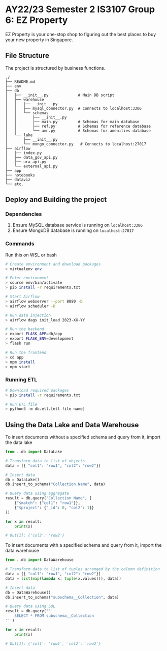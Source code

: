 # AY22/23 Semester 2 IS3107 Group 6: EZ Property

EZ Property is your one-stop shop to figuring out the best places to buy your new property in Singapore.

## File Structure

The project is structured by business functions.

```
./
├── README.md
├── env
├── db
│   ├── __init__.py             # Main DB script
│   ├── warehouse
│   │   ├── __init__.py
│   │   ├── mysql_connector.py  # Connects to localhost:3306
│   │   └── schemas
│   │       ├── __init__.py
│   │       ├── main.py         # Schemas for main database
│   │       ├── ref.py          # Schemas for reference database
│   │       └── amn.py          # Schemas for amenities database
│   └── lake
│       ├── __init__.py
│       └── mongo_connector.py   # Connects to localhost:27017
├── airflow
│   ├── index.py
│   ├── data_gov_api.py
│   ├── ura_api.py
│   └── external_api.py
├── app
├── notebooks
├── dataviz
└── etc.
```

## Deploy and Building the project

### Dependencies

1. Ensure MySQL database service is running on `localhost:3306`
2. Ensure MongoDB database is running on `localhost:27017`

### Commands

Run this on WSL or bash

```bash
# Create environment and download packages
> virtualenv env

# Enter environment
> source env/bin/activate
> pip install -r requirements.txt

# Start Airflow
> airflow webserver --port 8080 -D
> airflow scheduler -D

# Run data injection
> airflow dags init_load 2023-XX-YY

# Run the backend
> export FLASK_APP=db/app
> export FLASK_ENV=development
> flask run

# Run the frontend
> cd app
> npm install
> npm start
```

### Running ETL

```bash
# Download required packages
> pip install -r requirements.txt

# Run ETL file
> python3 -m db.etl.[etl file name]

```

## Using the Data Lake and Data Warehouse

To insert documents without a specified schema and query from it, import the data lake

```python
from ..db import DataLake

# Transform data to list of objects
data = [{ "col1": "row1", "col2": "row2"}]

# Insert data
db = DataLake()
db.insert_to_schema("Collection Name", data)

# Query data using aggregate
result = db.query("Collection Name", [
    {"$match": {"col1": "row1"}},
    {"$project": {"_id": 0, "col2": 1}}
])

for x in result:
    print(x)

# Out[1]: {'col2': 'row2'}
```

To insert documents with a specified schema and query from it, import the data warehouse

```python
from ..db import DataWarehouse

# Transform data to list of tuples arranged by the column definition
data = [{ "col1": "row1", "col2": "row2"}]
data = list(map(lambda x: tuple(x.values()), data))

# Insert data
db = DataWarehouse()
db.insert_to_schema("subschema__Collection", data)

# Query data using SQL
result = db.query('''
    SELECT * FROM subschema__Collection
''')

for x in result:
    print(x)

# Out[1]: {'col1': 'row1', 'col2': 'row2'}
```
